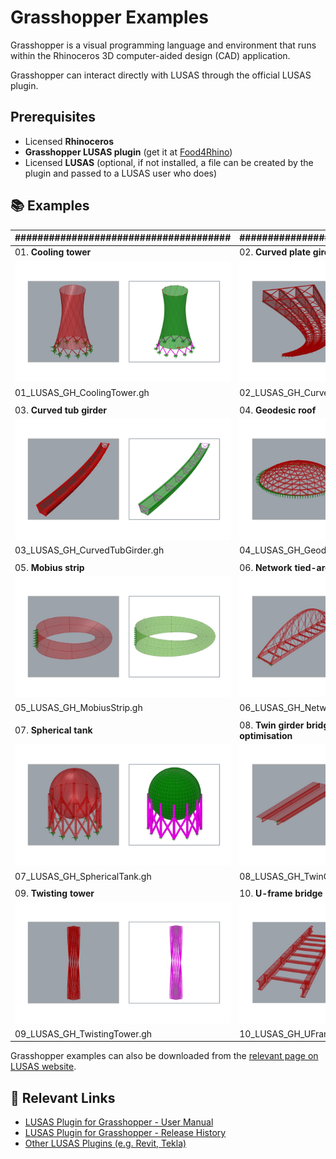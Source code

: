 # Grasshopper Examples

Grasshopper is a visual programming language and environment that runs within the Rhinoceros 3D computer-aided design (CAD) application.

Grasshopper can interact directly with LUSAS through the official LUSAS plugin.

## Prerequisites

- Licensed **Rhinoceros**
- **Grasshopper LUSAS plugin** (get it at [Food4Rhino](https://www.food4rhino.com/en/app/lusasgrasshopper))
- Licensed **LUSAS** (optional, if not installed, a file can be created by the plugin and passed to a LUSAS user who does)

## 📚 Examples

| ###################################### | ###################################### |
| ----------------------- | ----------------- |
| 01. **Cooling tower**                                  | 02. **Curved plate girder bridge**                     |
| ![Example-01](./img/01_LUSAS_GH_cooling_tower.jpg)     | ![Example-01](./img/02_LUSAS_GH_curved_girder.jpg)     |
| 01_LUSAS_GH_CoolingTower.gh                            | 02_LUSAS_GH_CurvedPlateGirderBridge.gh                 |
|  |  |
| 03. **Curved tub girder** | 04. **Geodesic roof** |
| ![Example-01](./img/03_LUSAS_GH_curved_tub_girder.jpg) | ![Example-01](./img/04_LUSAS_GH_geodesic-dome.jpg)     |
| 03_LUSAS_GH_CurvedTubGirder.gh | 04_LUSAS_GH_GeodesicRoof.gh            |
|  |  |
| 05. **Mobius strip** | 06. **Network tied-arch bridge** |
| ![Example-01](./img/05_LUSAS_GH_mobius_strip.jpg)      | ![Example-01](./img/06_LUSAS_GH_tied_arch.jpg)         |
| 05_LUSAS_GH_MobiusStrip.gh     | 06_LUSAS_GH_NetworkTiedArchBridge.gh   |
|  |  |
| 07. **Spherical tank** | 08. **Twin girder bridge with vehicle load optimisation** |
| ![Example-01](./img/07_LUSAS_GH_spherical_tank.jpg)    | ![Example-01](./img/08_LUSAS_GH_twin_girder_vlo.jpg)   |
| 07_LUSAS_GH_SphericalTank.gh   | 08_LUSAS_GH_TwinGirderBridgeWithVLO.gh |
|  |  |
| 09. **Twisting tower** | 10. **U-frame bridge** |
| ![Example-01](./img/09_LUSAS_GH_twisting_tower.jpg)    | ![Example-01](./img/10_LUSAS_GH_uframe_bridge.jpg)     |
| 09_LUSAS_GH_TwistingTower.gh   | 10_LUSAS_GH_UFrameBridge.gh            |

Grasshopper examples can also be downloaded from the [relevant page on LUSAS website](https://www.lusas.com/products/external_plugins/grasshopper/index.html).

## 🔗 Relevant Links

- [LUSAS Plugin for Grasshopper - User Manual](https://www.lusas.com/user_area/documentation/grasshopper/LUSAS_plugin_for_Grasshopper.pdf)
- [LUSAS Plugin for Grasshopper - Release History](https://www.lusas.com/products/external_plugins/grasshopper/release_history.html)
- [Other LUSAS Plugins (e.g. Revit, Tekla)](https://www.lusas.com/products/external_plugins/index.html)
